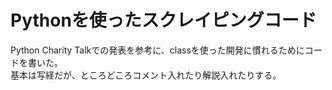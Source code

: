 # Pythonを使ったスクレイピングコード
Python Charity Talkでの発表を参考に、classを使った開発に慣れるためにコードを書いた。   
基本は写経だが、ところどころコメント入れたり解説入れたりする。
